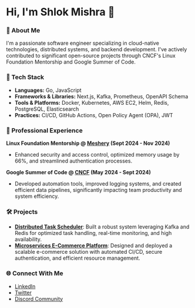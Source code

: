 # Hi, I'm Shlok Mishra 👋

### 📍 About Me
I'm a passionate software engineer specializing in cloud-native technologies, distributed systems, and backend development. I've actively contributed to significant open-source projects through CNCF's Linux Foundation Mentorship and Google Summer of Code.

### 🚀 Tech Stack
- **Languages:** Go, JavaScript
- **Frameworks & Libraries:** Next.js, Kafka, Prometheus, OpenAPI Schema
- **Tools & Platforms:** Docker, Kubernetes, AWS EC2, Helm, Redis, PostgreSQL, Elasticsearch
- **Practices:** CI/CD, GitHub Actions, Open Policy Agent (OPA), JWT

### 💼 Professional Experience

**Linux Foundation Mentorship @ [Meshery](https://github.com/meshery) (Sept 2024 - Nov 2024)**
- Enhanced security and access control, optimized memory usage by 66%, and streamlined authentication processes.

**Google Summer of Code @ [CNCF](https://github.com/CNCF) (May 2024 - Sept 2024)**
- Developed automation tools, improved logging systems, and created efficient data pipelines, significantly impacting team productivity and system efficiency.

### 🛠 Projects

- **[Distributed Task Scheduler](https://github.com/Jougan-0/distributed-task-scheduler)**: Built a robust system leveraging Kafka and Redis for optimized task handling, real-time monitoring, and high availability.
- **[Microservices E-Commerce Platform](https://github.com/Jougan-0/microservices-ecommerce)**: Designed and deployed a scalable e-commerce solution with automated CI/CD, secure authentication, and efficient resource management.

### 🌐 Connect With Me
- [LinkedIn](https://linkedin.com/in/shlok08)
- [Twitter](https://twitter.com/Jougan0)
- [Discord Community]([https://discord.gg/Xf3S6qfR](https://discord.gg/3XyS6k4hWg))

